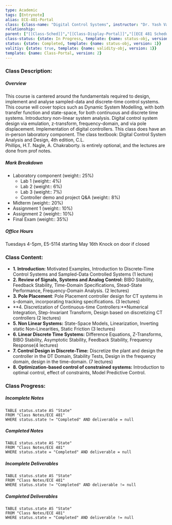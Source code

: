 ```yaml
---
type: Academic
tags: [Entrynote]
alias: ECE-481-Portal
class: {class-name: "Digital Control Systems", instructor: "Dr. Yash Vardhan Pant", medium: "In Person", start-date: 2023-05-08, university: "University of Waterloo", class-alias: ECE-481, template: {name: class-uni-obj, version: 1}}
relationship: 
parent: ["[[Class-Sched]]","[[Class-Display-Portal]]","[[ECE 481 Schedule]]"]
class-status: {state: In Progress, template: {name: status-obj, version: 1}}
status: {state: Completed, template: {name: status-obj, version: 1}}
valitiy: {state: true, template: {name: validity-obj, version: 1}}
template: {name: Class-Portal, version: 2} 
---
```

### Class Description:
##### Overview
This course is cantered around the fundamentals required to design, implement and analyse sampled-data and discrete-time control systems. This course will cover topics such as Dynamic System Modelling, with both transfer function and state-space, for both continuous and discrete time systems. Introductory non-linear system analysis. Digital control system design via emulation, z-transform, frequency-domain, and via pole displacement. Implementation of digital controllers. 
This class does have an in-person laboratory component.
The class textbook: Digital Control System Analysis and Design, 4th edition, C.L.  
Phillips, H.T. Nagle, A. Chakraborty. is entirely optional, and the lectures are done from prof notes.

##### Mark Breakdown
- Laboratory component (weight:: 25%)
	- Lab 1 (weight:: 4%)
	- Lab 2 (weight:: 6%)
	- Lab 3 (weight:: 7%)
	- Controller demo and project Q&A (weight:: 8%)
- Midterm (weight:: 20%)
- Assignment 1 (weight:: 10%)
- Assignment 2 (weight:: 10%)
- Final Exam (weight:: 35%)

##### Office Hours
Tuesdays 4-5pm, E5-5114 starting May 16th
Knock on door if closed

### Class Content:
- **1. Introduction:** Motivated Examples, Introduction to Discrete-Time Control Systems and Sampled-Data Controlled Systems (1 lecture)
- **2. Review of Signals, Systems and Analog Control:** BIBO Stability, Feedback Stability, Time-Domain Specifications, Stead-State Performance, Frequency-Domain Analysis. (2 lectures)
- **3. Pole Placement**: Pole Placement controller design for CT systems in s-domain, incorporating tracking specifications. (3 lectures) 
- **4. Discretization of Continuous-time Controllers:**Numerical Integration, Step-Invariant Transform, Design based on discretizing CT controllers (2 lectures)
- **5. Non Linear Systems:** State-Space Models, Linearization, Inverting static Non-Linearities, Static Friction (3 lectures)
- **6. Linear Discrete Time Systems:** Difference Equations, Z-Transforms, BIBO Stability, Asymptotic Stability, Feedback Stability, Frequency Response(4 lectures)
- **7. Control Design in Discrete-Time:** Discretize the plant and design the controller in the DT Domain, Stability Tests, Design in the frequency domain, design in the time-domain. (7 lectures) 
- **8. Optimization-based control of constrained systems:** Introduction to optimal control, effect of constraints, Model Predictive Control.

### Class Progress: 
##### Incomplete Notes
```dataview
TABLE status.state AS "State"
FROM "Class Notes/ECE 481"
WHERE status.state != "Completed" AND deliverable = null
```
##### Completed Notes 
```dataview
TABLE status.state AS "State"
FROM "Class Notes/ECE 481"
WHERE status.state = "Completed" AND deliverable = null
```
##### Incomplete Deliverables
```dataview
TABLE status.state AS "State"
FROM "Class Notes/ECE 481"
WHERE status.state != "Completed" AND deliverable != null
```

##### Completed Deliverables
```dataview
TABLE status.state AS "State"
FROM "Class Notes/ECE 481"
WHERE status.state = "Completed" AND deliverable != null
```
